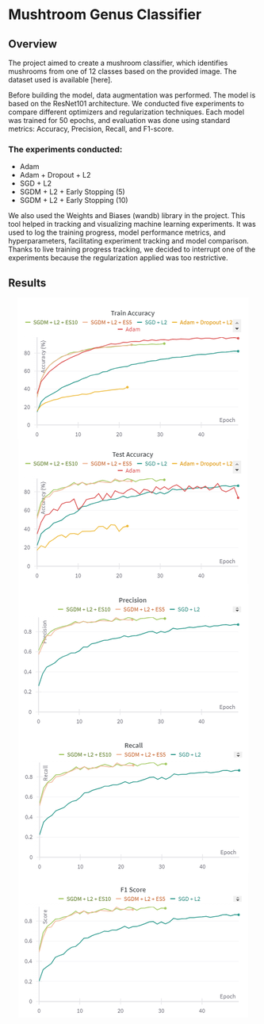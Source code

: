 # Mushtroom Genus Classifier

## Overview
The project aimed to create a mushroom classifier, which identifies mushrooms from one of 12 classes based on the provided image. The dataset used is available [here].

Before building the model, data augmentation was performed. The model is based on the ResNet101 architecture. We conducted five experiments to compare different optimizers and regularization techniques. Each model was trained for 50 epochs, and evaluation was done using standard metrics: Accuracy, Precision, Recall, and F1-score.

### The experiments conducted:
- Adam
- Adam + Dropout + L2
- SGD + L2
- SGDM + L2 + Early Stopping (5)
- SGDM + L2 + Early Stopping (10)

We also used the Weights and Biases (wandb) library in the project. This tool helped in tracking and visualizing machine learning experiments. It was used to log the training progress, model performance metrics, and hyperparameters, facilitating experiment tracking and model comparison.
Thanks to live training progress tracking, we decided to interrupt one of the experiments because the regularization applied was too restrictive. 

## Results

<div style="text-align:center">
  <img src="README_files/train_accuracy.png" style="display:block; margin: 0 auto;">
</div>



<div style="text-align:center">
  <img src="README_files/test_accuracy.png" style="display:block; margin: 0 auto;">
</div>


<div style="text-align:center">
  <img src="README_files/precision.png" style="display:block; margin: 0 auto;">
</div>

<div style="text-align:center">
  <img src="README_files/recall.png" style="display:block; margin: 0 auto;">
</div>
<div style="text-align:center">
  <img src="README_files/f1_score.png" style="display:block; margin: 0 auto;">
</div>
